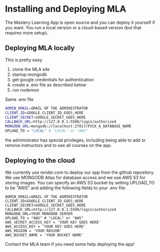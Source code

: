 # Installing and Deploying MLA
The Mastery Learning App is open source and you can deploy it yourself if you want.
You run a local version or a cloud-based version (but that requires more setup).

## Deploying MLA locally
This is pretty easy.
1. clone the MLA site
2. startup mongodb
3. get google credentials for authentication
4. create a .env file as described below
5. run nodemon

Same .env file
``` bash
ADMIN_EMAIL=GMAIL OF THE ADMINISTRATOR
CLIENT_ID=GOOGLE_CLIENT_ID_GOES_HERE
CLIENT_SECRET=GOOGLE_SECRET_GOES_HERE
CALLBACK_URL=http://127.0.0.1:5500/login/authorized
MONGODB_URL=mongodb://localhost:27017/PICK_A_DATABASE_NAME
UPLOAD_TO = "LOCAL" # "LOCAL" or "AWS"
```
the administrator has special privileges, including being able to add or remove instructors and to see all courses on the app.

## Deploying to the cloud
We currently use render.com to deploy our app from the github repository.
We use MONGODB Atlas for database access
and we use AWS S3 for storing images. You can specify an AWS S3 bucket by
setting UPLOAD_TO to be "AWS" and adding the following fields to your .env file:
```
ADMIN_EMAIL=GMAIL OF THE ADMINISTRATOR
CLIENT_ID=GOOGLE_CLIENT_ID_GOES_HERE
CLIENT_SECRET=GOOGLE_SECRET_GOES_HERE
CALLBACK_URL=http://127.0.0.1:5500/login/authorized
MONGODB_URL=YOUR MONGODB SERVER 
UPLOAD_TO = "AWS" # "LOCAL" or "AWS"
AWS_SECRET_ACCESS_KEY = 'YOUR KEY GOES HERE'
AWS_ACCESS_KEY = 'YOUR KEY GOES HERE'
AWS_REGION = 'YOUR REGION'
AWS_BUCKET_NAME = 'YOUR BUCKET NAME'   
```
Contact the MLA team if you need some help deploying the app!
